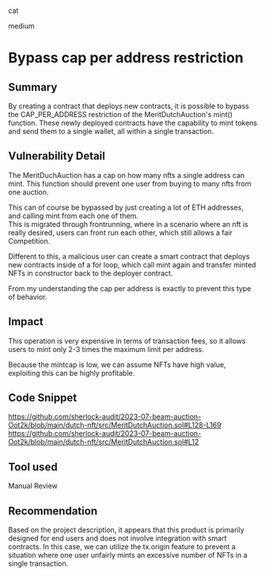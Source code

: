cat

medium

# Bypass cap per address restriction

## Summary

By creating a contract that deploys new contracts, it is possible to bypass the CAP_PER_ADDRESS restriction of the MeritDutchAuction's mint() function. These newly deployed contracts have the capability to mint tokens and send them to a single wallet, all within a single transaction.

## Vulnerability Detail

The MeritDuchAuction has a cap on how many nfts a single address can mint. This function should prevent one user from buying to many nfts from one auction.

This can of course be bypassed by just creating a lot of ETH addresses, and calling mint from each one of them.   
This is migrated through frontrunning, where in a scenario where an nft is really desired, users can front run each other, which still allows a fair Competition.

Different to this, a malicious user can create a smart contract that deploys new contracts inside of a for loop, which call mint again and transfer minted NFTs in constructor back to the deployer contract. 

From my understanding the cap per address is exactly to prevent this type of behavior.

## Impact

This operation is very expensive in terms of transaction fees, 
so it allows users to mint only 2-3 times the maximum limit per address. 

Because the mintcap is low, we can assume NFTs have high value, exploiting this can be highly profitable.

## Code Snippet

https://github.com/sherlock-audit/2023-07-beam-auction-Oot2k/blob/main/dutch-nft/src/MeritDutchAuction.sol#L128-L169
https://github.com/sherlock-audit/2023-07-beam-auction-Oot2k/blob/main/dutch-nft/src/MeritDutchAuction.sol#L12

## Tool used

Manual Review

## Recommendation

Based on the project description, it appears that this product is primarily designed for end users and does not involve integration with smart contracts. In this case, we can utilize the tx.origin feature to prevent a situation where one user unfairly mints an excessive number of NFTs in a single transaction.